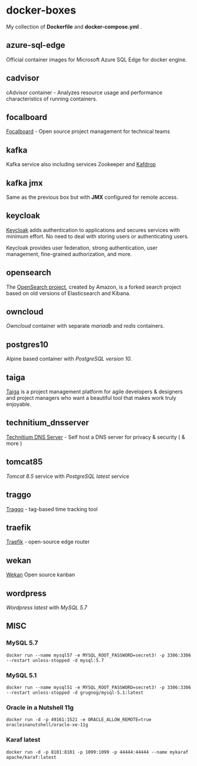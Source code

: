 # docker-boxes

My collection of **Dockerfile** and **docker-compose.yml** .

## azure-sql-edge

Official container images for Microsoft Azure SQL Edge for docker engine.

## cadvisor

cAdvisor container - Analyzes resource usage and performance characteristics of running containers.

## focalboard

[Focalboard](https://www.focalboard.com/) - Open source project management for technical teams

## kafka

Kafka service also including services Zookeeper and [Kafdrop](https://github.com/obsidiandynamics/kafdrop)

## kafka jmx

Same as the previous box but with **JMX** configured for remote access.

## keycloak

[Keycloak](https://www.keycloak.org/) adds authentication to applications and secures services with minimum effort.
No need to deal with storing users or authenticating users.

Keycloak provides user federation, strong authentication, user management, fine-grained authorization, and more.

## opensearch

The [OpenSearch project](https://opensearch.org/about.html), created by Amazon, is a forked search project based on old versions of Elasticsearch and Kibana.

## owncloud

*Owncloud* container with separate *mariadb* and *redis* containers.

## postgres10

Alpine based container with *PostgreSQL version 10*.

## taiga

[Taiga](https://taiga.io/) is a project management platform for agile developers & designers and project managers who want a beautiful tool that makes work truly enjoyable.

## technitium_dnsserver

[Technitium DNS Server](https://technitium.com/dns/) - Self host a DNS server for privacy & security ( & more )


## tomcat85

*Tomcat 8.5* service with *PostgreSQL latest* service

## traggo

[Traggo](https://traggo.net/) - tag-based time tracking tool

## traefik

[Traefik](https://doc.traefik.io/traefik/) - open-source edge router

## wekan

[Wekan](https://wekan.github.io/) Open source kanban

## wordpress

*Wordpress latest* with *MySQL 5.7*


## MISC

### MySQL 5.7

`docker run --name mysql57 -e MYSQL_ROOT_PASSWORD=secret3! -p 3306:3306 --restart unless-stopped -d mysql:5.7`

### MySQL 5.1

`docker run --name mysql51 -e MYSQL_ROOT_PASSWORD=secret3! -p 3306:3306 --restart unless-stopped -d grugnog/mysql-5.1:latest`

### Oracle in a Nutshell 11g

`docker run -d -p 49161:1521 -e ORACLE_ALLOW_REMOTE=true oracleinanutshell/oracle-xe-11g`

### Karaf latest

`docker run -d -p 8101:8101 -p 1099:1099 -p 44444:44444 --name mykaraf apache/karaf:latest`
